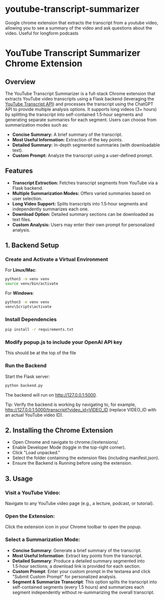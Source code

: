 # youtube-transcript-summarizer
Google chrome extension that extracts the transcript from a youtube video, allowing you to see a summary of the video and ask questions about the video. Useful for longform podcasts

# YouTube Transcript Summarizer Chrome Extension

## Overview
The YouTube Transcript Summarizer is a full-stack Chrome extension that extracts YouTube video transcripts using a Flask backend (leveraging the [YouTube Transcript API](https://github.com/jdepoix/youtube-transcript-api)) and processes the transcript using the ChatGPT API to provide multiple analysis options. It supports long videos (3+ hours) by splitting the transcript into self-contained 1.5‑hour segments and generating separate summaries for each segment. Users can choose from summarization modes such as:

- **Concise Summary:** A brief summary of the transcript.
- **Most Useful Information:** Extraction of the key points.
- **Detailed Summary:** In-depth segmented summaries (with downloadable text).
- **Custom Prompt:** Analyze the transcript using a user-defined prompt.

## Features
- **Transcript Extraction:** Fetches transcript segments from YouTube via a Flask backend.
- **Multiple Summarization Modes:** Offers varied summaries based on user selection.
- **Long Video Support:** Splits transcripts into 1.5‑hour segments and independently summarizes each one.
- **Download Option:** Detailed summary sections can be downloaded as text files.
- **Custom Analysis:** Users may enter their own prompt for personalized analysis.

## 1. Backend Setup

### Create and Activate a Virtual Environment

For **Linux/Mac**:
```bash
python3 -m venv venv
source venv/bin/activate
```

For **Windows**:
```bash
python3 -m venv venv
venv\Scripts\activate
```

### Install Dependencies
```bash
pip install -r requirements.txt
```

### Modify popup.js to include your OpenAI API key
This should be at the top of the file

### Run the Backend
Start the Flask server:
```bash
python backend.py
```
The backend will run on http://127.0.0.1:5000.

Tip: Verify the backend is working by navigating to, for example, http://127.0.0.1:5000/transcript?video_id=VIDEO_ID (replace VIDEO_ID with an actual YouTube video ID).

## 2. Installing the Chrome Extension
- Open Chrome and navigate to chrome://extensions/.
- Enable Developer Mode (toggle in the top-right corner).
- Click "Load unpacked."
- Select the folder containing the extension files (including manifest.json).
- Ensure the Backend is Running before using the extension.

## 3. Usage

### Visit a YouTube Video:
Navigate to any YouTube video page (e.g., a lecture, podcast, or tutorial).

### Open the Extension:
Click the extension icon in your Chrome toolbar to open the popup.

### Select a Summarization Mode:
- **Concise Summary**: Generate a brief summary of the transcript.
- **Most Useful Information**: Extract key points from the transcript.
- **Detailed Summary**: Produce a detailed summary segmented into 1.5‑hour sections; a download link is provided for each section.
- **Custom Prompt**: Enter your custom prompt in the textarea and click "Submit Custom Prompt" for personalized analysis.
- **Segment & Summarize Transcript**: This option splits the transcript into self-contained segments (every 1.5 hours) and summarizes each segment independently without re-summarizing the overall transcript.
